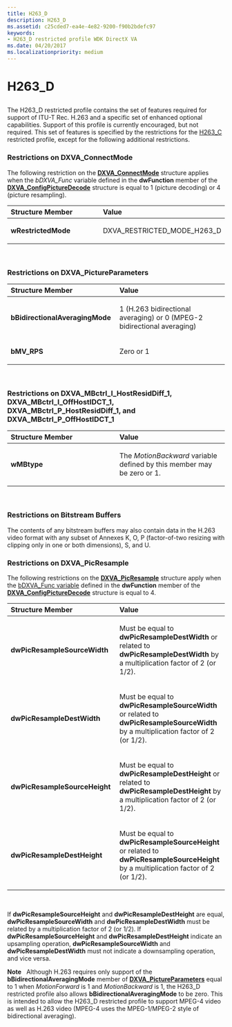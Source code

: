 ```yaml
---
title: H263_D
description: H263_D
ms.assetid: c25cded7-ea4e-4e82-9200-f90b2bdefc97
keywords:
- H263_D restricted profile WDK DirectX VA
ms.date: 04/20/2017
ms.localizationpriority: medium
---
```


# H263\_D


## <span id="ddk_h263_d_gg"></span><span id="DDK_H263_D_GG"></span>


The H263\_D restricted profile contains the set of features required for support of ITU-T Rec. H.263 and a specific set of enhanced optional capabilities. Support of this profile is currently encouraged, but not required. This set of features is specified by the restrictions for the [H263\_C](h263-c.md) restricted profile, except for the following additional restrictions.

### <span id="Restrictions_on_DXVA_ConnectMode"></span><span id="restrictions_on_dxva_connectmode"></span><span id="RESTRICTIONS_ON_DXVA_CONNECTMODE"></span>Restrictions on DXVA\_ConnectMode

The following restriction on the [**DXVA\_ConnectMode**](https://msdn.microsoft.com/library/windows/hardware/ff563138) structure applies when the *bDXVA\_Func* variable defined in the **dwFunction** member of the [**DXVA\_ConfigPictureDecode**](https://msdn.microsoft.com/library/windows/hardware/ff563133) structure is equal to 1 (picture decoding) or 4 (picture resampling).

<table>
<colgroup>
<col width="50%" />
<col width="50%" />
</colgroup>
<thead>
<tr class="header">
<th align="left">Structure Member</th>
<th align="left">Value</th>
</tr>
</thead>
<tbody>
<tr class="odd">
<td align="left"><p><strong>wRestrictedMode</strong></p></td>
<td align="left"><p>DXVA_RESTRICTED_MODE_H263_D</p></td>
</tr>
</tbody>
</table>

 

### <span id="Restrictions_on_DXVA_PictureParameters"></span><span id="restrictions_on_dxva_pictureparameters"></span><span id="RESTRICTIONS_ON_DXVA_PICTUREPARAMETERS"></span>Restrictions on DXVA\_PictureParameters

<table>
<colgroup>
<col width="50%" />
<col width="50%" />
</colgroup>
<thead>
<tr class="header">
<th align="left">Structure Member</th>
<th align="left">Value</th>
</tr>
</thead>
<tbody>
<tr class="odd">
<td align="left"><p><strong>bBidirectionalAveragingMode</strong></p></td>
<td align="left"><p>1 (H.263 bidirectional averaging) or 0 (MPEG-2 bidirectional averaging)</p></td>
</tr>
<tr class="even">
<td align="left"><p><strong>bMV_RPS</strong></p></td>
<td align="left"><p>Zero or 1</p></td>
</tr>
</tbody>
</table>

 

### <span id="Restrictions_on_DXVA_MBctrl_I_HostResidDiff_1__DXVA_MBctrl_I_OffHostIDCT_1__DXVA_MBctrl_P_HostResidDiff_1__and_DXVA_MBctrl_P_OffHostIDCT_1"></span><span id="restrictions_on_dxva_mbctrl_i_hostresiddiff_1__dxva_mbctrl_i_offhostidct_1__dxva_mbctrl_p_hostresiddiff_1__and_dxva_mbctrl_p_offhostidct_1"></span><span id="RESTRICTIONS_ON_DXVA_MBCTRL_I_HOSTRESIDDIFF_1__DXVA_MBCTRL_I_OFFHOSTIDCT_1__DXVA_MBCTRL_P_HOSTRESIDDIFF_1__AND_DXVA_MBCTRL_P_OFFHOSTIDCT_1"></span>Restrictions on DXVA\_MBctrl\_I\_HostResidDiff\_1, DXVA\_MBctrl\_I\_OffHostIDCT\_1, DXVA\_MBctrl\_P\_HostResidDiff\_1, and DXVA\_MBctrl\_P\_OffHostIDCT\_1

<table>
<colgroup>
<col width="50%" />
<col width="50%" />
</colgroup>
<thead>
<tr class="header">
<th align="left">Structure Member</th>
<th align="left">Value</th>
</tr>
</thead>
<tbody>
<tr class="odd">
<td align="left"><p><strong>wMBtype</strong></p></td>
<td align="left"><p>The <em>MotionBackward</em> variable defined by this member may be zero or 1.</p></td>
</tr>
</tbody>
</table>

 

### <span id="Restrictions_on_Bitstream_Buffers"></span><span id="restrictions_on_bitstream_buffers"></span><span id="RESTRICTIONS_ON_BITSTREAM_BUFFERS"></span>Restrictions on Bitstream Buffers

The contents of any bitstream buffers may also contain data in the H.263 video format with any subset of Annexes K, O, P (factor-of-two resizing with clipping only in one or both dimensions), S, and U.

### <span id="Restrictions_on_DXVA_PicResample"></span><span id="restrictions_on_dxva_picresample"></span><span id="RESTRICTIONS_ON_DXVA_PICRESAMPLE"></span>Restrictions on DXVA\_PicResample

The following restrictions on the [**DXVA\_PicResample**](https://msdn.microsoft.com/library/windows/hardware/ff564010) structure apply when the [bDXVA\_Func variable](bdxva-func-variable.md) defined in the **dwFunction** member of the [**DXVA\_ConfigPictureDecode**](https://msdn.microsoft.com/library/windows/hardware/ff563133) structure is equal to 4.

<table>
<colgroup>
<col width="50%" />
<col width="50%" />
</colgroup>
<thead>
<tr class="header">
<th align="left">Structure Member</th>
<th align="left">Value</th>
</tr>
</thead>
<tbody>
<tr class="odd">
<td align="left"><p><strong>dwPicResampleSourceWidth</strong></p></td>
<td align="left"><p>Must be equal to <strong>dwPicResampleDestWidth</strong> or related to <strong>dwPicResampleDestWidth</strong> by a multiplication factor of 2 (or 1/2).</p></td>
</tr>
<tr class="even">
<td align="left"><p><strong>dwPicResampleDestWidth</strong></p></td>
<td align="left"><p>Must be equal to <strong>dwPicResampleSourceWidth</strong> or related to <strong>dwPicResampleSourceWidth</strong> by a multiplication factor of 2 (or 1/2).</p></td>
</tr>
<tr class="odd">
<td align="left"><p><strong>dwPicResampleSourceHeight</strong></p></td>
<td align="left"><p>Must be equal to <strong>dwPicResampleDestHeight</strong> or related to <strong>dwPicResampleDestHeight</strong> by a multiplication factor of 2 (or 1/2).</p></td>
</tr>
<tr class="even">
<td align="left"><p><strong>dwPicResampleDestHeight</strong></p></td>
<td align="left"><p>Must be equal to <strong>dwPicResampleSourceHeight</strong> or related to <strong>dwPicResampleSourceHeight</strong> by a multiplication factor of 2 (or 1/2).</p></td>
</tr>
</tbody>
</table>

 

If **dwPicResampleSourceHeight** and **dwPicResampleDestHeight** are equal, **dwPicResampleSourceWidth** and **dwPicResampleDestWidth** must be related by a multiplication factor of 2 (or 1/2). If **dwPicResampleSourceHeight** and **dwPicResampleDestHeight** indicate an upsampling operation, **dwPicResampleSourceWidth** and **dwPicResampleDestWidth** must not indicate a downsampling operation, and vice versa.

**Note**   Although H.263 requires only support of the **bBidirectionalAveragingMode** member of [**DXVA\_PictureParameters**](https://msdn.microsoft.com/library/windows/hardware/ff564012) equal to 1 when *MotionForward* is 1 and *MotionBackward* is 1, the H263\_D restricted profile also allows **bBidirectionalAveragingMode** to be zero. This is intended to allow the H263\_D restricted profile to support MPEG-4 video as well as H.263 video (MPEG-4 uses the MPEG-1/MPEG-2 style of bidirectional averaging).

 

 

 





